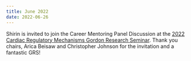 ```yaml
---
title: June 2022
date: 2022-06-26
---
```


Shirin is invited to join the Career Mentoring Panel Discussion at the [2022 Cardiac Regulatory Mechanisms Gordon Research Seminar](https://www.grc.org/cardiac-regulatory-mechanisms-grs-conference/2022/). Thank you chairs, Arica Beisaw and Christopher Johnson for the invitation and a fantastic GRS!

<!--more-->
